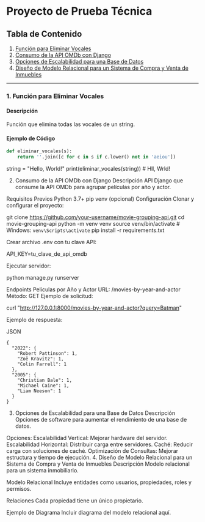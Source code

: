 # Proyecto de Prueba Técnica

## Tabla de Contenido
1. [Función para Eliminar Vocales](#1-función-para-eliminar-vocales)
2. [Consumo de la API OMDb con Django](#2-consumo-de-la-api-omdb-con-django)
3. [Opciones de Escalabilidad para una Base de Datos](#3-opciones-de-escalabilidad-para-una-base-de-datos)
4. [Diseño de Modelo Relacional para un Sistema de Compra y Venta de Inmuebles](#4-diseño-de-modelo-relacional-para-un-sistema-de-compra-y-venta-de-inmuebles)

---

### 1. Función para Eliminar Vocales
#### Descripción
Función que elimina todas las vocales de un string.

#### Ejemplo de Código
```python
def eliminar_vocales(s):
    return ''.join([c for c in s if c.lower() not in 'aeiou'])
```

string = "Hello, World!"
print(eliminar_vocales(string))  # Hll, Wrld!

2. Consumo de la API OMDb con Django
Descripción
API Django que consume la API OMDb para agrupar películas por año y actor.

Requisitos Previos
Python 3.7+
pip
venv (opcional)
Configuración
Clonar y configurar el proyecto:

git clone https://github.com/your-username/movie-grouping-api.git
cd movie-grouping-api
python -m venv venv
source venv/bin/activate  # Windows: `venv\Scripts\activate`
pip install -r requirements.txt

Crear archivo .env con tu clave API:

API_KEY=tu_clave_de_api_omdb

Ejecutar servidor:

python manage.py runserver

Endpoints
Películas por Año y Actor
URL: /movies-by-year-and-actor
Método: GET
Ejemplo de solicitud:

curl "http://127.0.0.1:8000/movies-by-year-and-actor?query=Batman"

Ejemplo de respuesta:

JSON
```
{
  "2022": {
    "Robert Pattinson": 1,
    "Zoë Kravitz": 1,
    "Colin Farrell": 1
  },
  "2005": {
    "Christian Bale": 1,
    "Michael Caine": 1,
    "Liam Neeson": 1
  }
}
```

3. Opciones de Escalabilidad para una Base de Datos
Descripción
Opciones de software para aumentar el rendimiento de una base de datos.

Opciones:
Escalabilidad Vertical: Mejorar hardware del servidor.
Escalabilidad Horizontal: Distribuir carga entre servidores.
Caché: Reducir carga con soluciones de caché.
Optimización de Consultas: Mejorar estructura y tiempo de ejecución.
4. Diseño de Modelo Relacional para un Sistema de Compra y Venta de Inmuebles
Descripción
Modelo relacional para un sistema inmobiliario.

Modelo Relacional
Incluye entidades como usuarios, propiedades, roles y permisos.

Relaciones
Cada propiedad tiene un único propietario.

Ejemplo de Diagrama
Incluir diagrama del modelo relacional aquí.